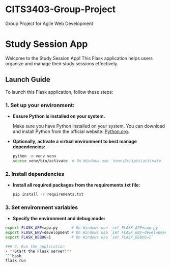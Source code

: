# CITS3403-Group-Project
Group Project for Agile Web Development 

# Study Session App

Welcome to the Study Session App! This Flask application helps users organize and manage their study sessions effectively.

## Launch Guide

To launch this Flask application, follow these steps:

### 1. Set up your environment:

- **Ensure Python is installed on your system.**

  Make sure you have Python installed on your system. You can download and install Python from the official website: [Python.org](https://www.python.org/).

- **Optionally, activate a virtual environment to best manage dependencies:**

  ```bash
  python -m venv venv
  source venv/bin/activate  # On Windows use `venv\Scripts\activate`
### 2. Install dependencies
- **Install all required packages from the requirements.txt file:**
  ```bash
  pip install -r requirements.txt


### 3. Set environment variables
- **Specify the environment and debug mode:**
```bash
export FLASK_APP=app.py      # On Windows use `set FLASK_APP=app.py`
export FLASK_ENV=development # On Windows use `set FLASK_ENV=development`
export FLASK_DEBUG=1         # On Windows use `set FLASK_DEBUG=1`

### 4. Run the application
- **Start the Flask server:**
```bash
flask run
